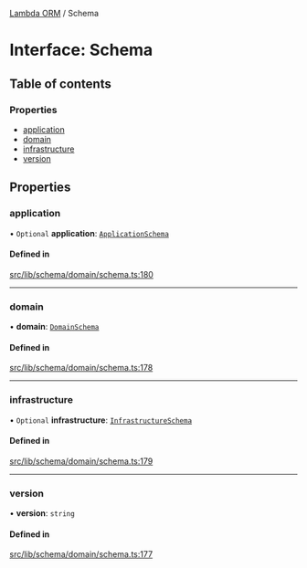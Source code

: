 [Lambda ORM](../README.md) / Schema

# Interface: Schema

## Table of contents

### Properties

- [application](Schema.md#application)
- [domain](Schema.md#domain)
- [infrastructure](Schema.md#infrastructure)
- [version](Schema.md#version)

## Properties

### application

• `Optional` **application**: [`ApplicationSchema`](ApplicationSchema.md)

#### Defined in

[src/lib/schema/domain/schema.ts:180](https://github.com/lambda-orm/lambdaorm-base/blob/054ed7d/src/lib/schema/domain/schema.ts#L180)

___

### domain

• **domain**: [`DomainSchema`](DomainSchema.md)

#### Defined in

[src/lib/schema/domain/schema.ts:178](https://github.com/lambda-orm/lambdaorm-base/blob/054ed7d/src/lib/schema/domain/schema.ts#L178)

___

### infrastructure

• `Optional` **infrastructure**: [`InfrastructureSchema`](InfrastructureSchema.md)

#### Defined in

[src/lib/schema/domain/schema.ts:179](https://github.com/lambda-orm/lambdaorm-base/blob/054ed7d/src/lib/schema/domain/schema.ts#L179)

___

### version

• **version**: `string`

#### Defined in

[src/lib/schema/domain/schema.ts:177](https://github.com/lambda-orm/lambdaorm-base/blob/054ed7d/src/lib/schema/domain/schema.ts#L177)
